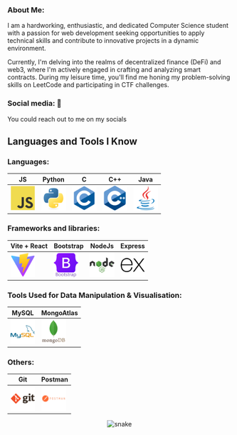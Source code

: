 ### About Me:    
I am a hardworking, enthusiastic, and dedicated Computer Science student with a passion for web development seeking opportunities to apply technical skills and contribute to innovative projects in a dynamic environment.


Currently, I'm delving into the realms of decentralized finance (DeFi) and web3, where I'm actively engaged in crafting and analyzing smart contracts. During my leisure time, you'll find me honing my problem-solving skills on LeetCode and participating in CTF challenges.
       
   
### Social media: 📡    
You could reach out to me on my socials

<!-- [![Linkedin Badge](https://img.shields.io/badge/Telegram-blue?style=for-the-badge&logo=telegram&logoColor=white)](https://t.me/from_the_teapot_to_the_investor) -->


## Languages and Tools I Know
<div>

### Languages:
|JS | Python | C | C++ | Java |
|----------|----------|----------|-----|-----|
|  <img src="https://github.com/devicons/devicon/blob/master/icons/javascript/javascript-original.svg" title="Javascript"  alt="Javascript" width="55" height="55"/> |  <img src="https://github.com/devicons/devicon/blob/master/icons/python/python-original.svg" title="python"  alt="python" width="55" height="55"/> |  <img src="https://github.com/devicons/devicon/blob/master/icons/c/c-original.svg" title="C" alt="C" width="55" height="55"/> |  <img src="https://github.com/devicons/devicon/blob/master/icons/cplusplus/cplusplus-original.svg" alt="C++" width="55" height="55"/>|  <img src="https://github.com/devicons/devicon/blob/master/icons/java/java-original.svg" title="Java" alt="Java" width="55" height="55"/>| 

  

### Frameworks and libraries:

| Vite + React | Bootstrap | NodeJs | Express |
|----------|----------|----------|----------|
|  <img src="https://github.com/devicons/devicon/blob/master/icons/vitejs/vitejs-original.svg" title="Vite"  alt="Vite" width="55" height="55"/>|  <img src="https://github.com/devicons/devicon/blob/master/icons/bootstrap/bootstrap-original-wordmark.svg" title="Bootstrap"  alt="Bootstrap" width="55" height="55"/>|  <img src="https://github.com/devicons/devicon/blob/master/icons/nodejs/nodejs-original-wordmark.svg" title="Node" alt="Node" width="55" height="55"/>|  <img src="https://github.com/devicons/devicon/blob/master/icons/express/express-original.svg" title="Express" alt="Express" width="55" height="55"/>|  



### Tools Used for Data Manipulation & Visualisation:

| MySQL | MongoAtlas |
|----------|----------|
|<img src="https://github.com/devicons/devicon/blob/master/icons/mysql/mysql-original-wordmark.svg" title="MySql" alt="MySql" width="55" height="55"/>|<img src="https://github.com/devicons/devicon/blob/master/icons/mongodb/mongodb-original-wordmark.svg" title="MongoDb" alt="MongoDb" width="55" height="55"/>|

  
### Others:

| Git | Postman |
|----------|----------|
|<img src="https://github.com/devicons/devicon/blob/master/icons/git/git-original-wordmark.svg" title="Git" alt="Git" width="55" height="55"/>|<img src="https://github.com/devicons/devicon/blob/master/icons/postman/postman-original-wordmark.svg" title="Postman" alt="Postman" width="55" height="55"/>|


<p align="center">
 <img width="1000" src="assets/github-snake.svg" alt="snake"/>
</p>